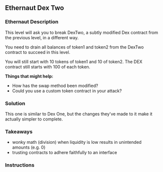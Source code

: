 ## Ethernaut Dex Two 

### Ethernaut Description 

This level will ask you to break DexTwo, a subtly modified Dex contract from the previous level, in a different way.

You need to drain all balances of token1 and token2 from the DexTwo contract to succeed in this level.

You will still start with 10 tokens of token1 and 10 of token2. The DEX contract still starts with 100 of each token.

**Things that might help:**
- How has the swap method been modified?
- Could you use a custom token contract in your attack?

### Solution 

This one is similar to Dex One, but the changes they've made to it make it actually simpler to complete. 

### Takeaways 
- wonky math (division) when liquidity is low results in unintended amounts (e.g. 0)
- trusting contracts to adhere faithfully to an interface 

### Instructions 
